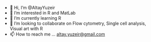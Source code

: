- 👋 Hi, I’m @AltayYuzeir
- 👀 I’m interested in R and MatLab
- 🌱 I’m currently learning R
- 💞️ I’m looking to collaborate on Flow cytometry, Single cell analysis, Visual art with R
- 📫 How to reach me ... altay.yuzeir@gmail.com

<!---
AltayYuzeir/AltayYuzeir is a ✨ special ✨ repository because its `README.md` (this file) appears on your GitHub profile.
You can click the Preview link to take a look at your changes.
--->
